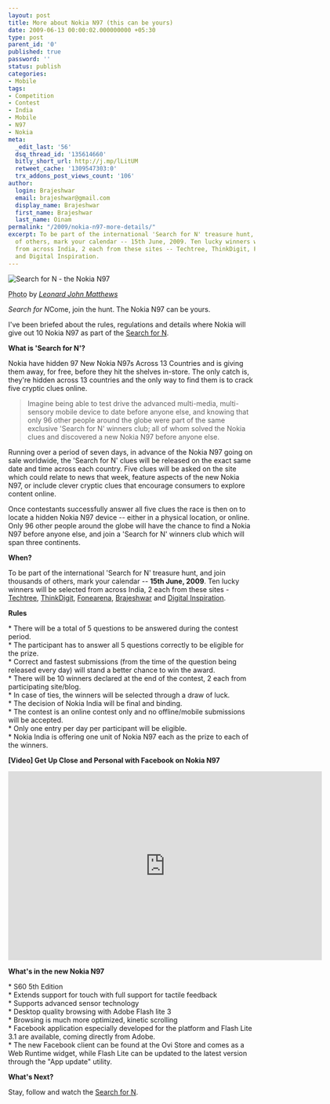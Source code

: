 ```yaml
---
layout: post
title: More about Nokia N97 (this can be yours)
date: 2009-06-13 00:00:02.000000000 +05:30
type: post
parent_id: '0'
published: true
password: ''
status: publish
categories:
- Mobile
tags:
- Competition
- Contest
- India
- Mobile
- N97
- Nokia
meta:
  _edit_last: '56'
  dsq_thread_id: '135614660'
  bitly_short_url: http://j.mp/lLitUM
  retweet_cache: '1309547303:0'
  trx_addons_post_views_count: '106'
author:
  login: Brajeshwar
  email: brajeshwar@gmail.com
  display_name: Brajeshwar
  first_name: Brajeshwar
  last_name: Oinam
permalink: "/2009/nokia-n97-more-details/"
excerpt: To be part of the international 'Search for N' treasure hunt, and join thousands
  of others, mark your calendar -- 15th June, 2009. Ten lucky winners will be selected
  from across India, 2 each from these sites -- Techtree, ThinkDigit, Fonearena, Brajeshwar
  and Digital Inspiration.
---
```

<div class="figure"><img src="/static/2009/06/nokia-n97-search-12.jpg" alt="Search for N - the Nokia N97" />
<p class="credit"><abbr class="type" title="Photograph">Photo</abbr> by <cite><a href="http://www.flickr.com/photos/mythoto/1234638761/">Leonard John Matthews</a></cite></p>
<p class="caption"><em class="title">Search for N</em>Come, join the hunt. The Nokia N97 can be yours.</p>
</div>

<p>I've been briefed about the rules, regulations and details where Nokia will give out 10 Nokia N97 as part of the <a href="http://brajeshwar.wpengine.com/2009/nokia-search-for-n/">Search for N</a>.</p>
<p><strong>What is 'Search for N'?</strong></p>
<p>Nokia have hidden 97 New Nokia N97s Across 13 Countries and is giving them away, for free, before they hit the shelves in-store. The only catch is, they're hidden across 13 countries and the only way to find them is to crack five cryptic clues online.</p>
<blockquote><p>Imagine being able to test drive the advanced multi-media, multi-sensory mobile device to date before anyone else, and knowing that only 96 other people around the globe were part of the same exclusive 'Search for N' winners club; all of whom solved the Nokia clues and discovered a new Nokia N97 before anyone else.</p></blockquote>
<p>Running over a period of seven days, in advance of the Nokia N97 going on sale worldwide, the 'Search for N' clues will be released on the exact same date and time across each country. Five clues will be asked on the site which could relate to news that week, feature aspects of the new Nokia N97, or include clever cryptic clues that encourage consumers to explore content online.</p>
<p>Once contestants successfully answer all five clues the race is then on to locate a hidden Nokia N97 device -- either in a physical location, or online. Only 96 other people around the globe will have the chance to find a Nokia N97 before anyone else, and join a 'Search for N' winners club which will span three continents.</p>
<p><strong>When?</strong></p>
<p>To be part of the international 'Search for N' treasure hunt, and join thousands of others, mark your calendar -- <strong>15th June, 2009</strong>. Ten lucky winners will be selected from across India, 2 each from these sites - <a href="http://www.techtree.com/">Techtree</a>, <a href="http://www.thinkdigit.com/">ThinkDigit</a>, <a href="http://www.fonearena.com/">Fonearena</a>, <a href="http://brajeshwar.wpengine.com/">Brajeshwar</a> and <a href="http://www.labnol.org/">Digital Inspiration</a>.</p>
<p><strong>Rules</strong></p>
<p>* There will be a total of 5 questions to be answered during the contest period.<br />
* The participant has to answer all 5 questions correctly to be eligible for the prize.<br />
* Correct and fastest submissions (from the time of the question being released every day) will stand a better chance to win the award.<br />
* There will be 10 winners declared at the end of the contest, 2 each from participating site/blog.<br />
* In case of ties, the winners will be selected through a draw of luck.<br />
* The decision of Nokia India will be final and binding.<br />
* The contest is an online contest only and no offline/mobile submissions will be accepted.<br />
* Only one entry per day per participant will be eligible.<br />
* Nokia India is offering one unit of Nokia N97 each as the prize to each of the winners.</p>
<p><strong>[Video] Get Up Close and Personal with Facebook on Nokia N97</strong></p>
<p><object width="640" height="385"><param name="movie" value="http://www.youtube.com/v/ceck_qSSXa0&hl=en&fs=1&rel=0" /><param name="allowFullScreen" value="true" /><param name="allowscriptaccess" value="always" /><embed src="http://www.youtube.com/v/ceck_qSSXa0&hl=en&fs=1&rel=0" type="application/x-shockwave-flash" allowscriptaccess="always" allowfullscreen="true" width="640" height="385"></embed></object></p>
<p><strong>What's in the new Nokia N97</strong></p>
<p>* S60 5th Edition<br />
* Extends support for touch with full support for tactile feedback<br />
* Supports advanced sensor technology<br />
* Desktop quality browsing with Adobe Flash lite 3<br />
* Browsing is much more optimized, kinetic scrolling<br />
* Facebook application especially developed for the platform and Flash Lite 3.1 are available, coming directly from Adobe.<br />
* The new Facebook client can be found at the Ovi Store and comes as a Web Runtime widget, while Flash Lite can be updated to the latest version through the "App update" utility.</p>
<p><strong>What's Next?</strong></p>
<p>Stay, follow and watch the <a href="http://brajeshwar.wpengine.com/2009/nokia-search-for-n/">Search for N</a>.</p>
